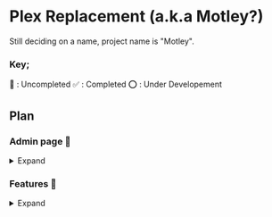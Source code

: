 # Plex Replacement (a.k.a Motley?)

Still deciding on a name, project name is "Motley".

### Key;

:black_square_button: : Uncompleted
:white_check_mark: : Completed
:o: : Under Developement

## Plan

### Admin page :black_square_button:

<details>
<summary> Expand </summary>

#### Main settings

- :black_square_button: Set local file storage loaction.
- :black_square_button: specify cache resolutions.
- :black_square_button: Customise home page theme and layout

</details>

### Features :black_square_button:

<details>
<summary> Expand </summary>

- :black_square_button: Use local file hierachy for displaying content to website.
- :black_square_button: Cache lower resolution varients.
- :black_square_button: Specify internal/external port
- :black_square_button: View Movies/Shows/Images etc.

</details>
